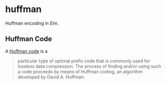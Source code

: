 # huffman
Huffman encoding in Elm.

## Huffman Code
A [Huffman code][huffman-code] is a

> particular type of optimal prefix code that is commonly used for lossless data compression. The process of finding and/or using such a code proceeds by means of Huffman coding, an algorithm developed by David A. Huffman.

[huffman-code]: https://en.wikipedia.org/wiki/Huffman_coding 
